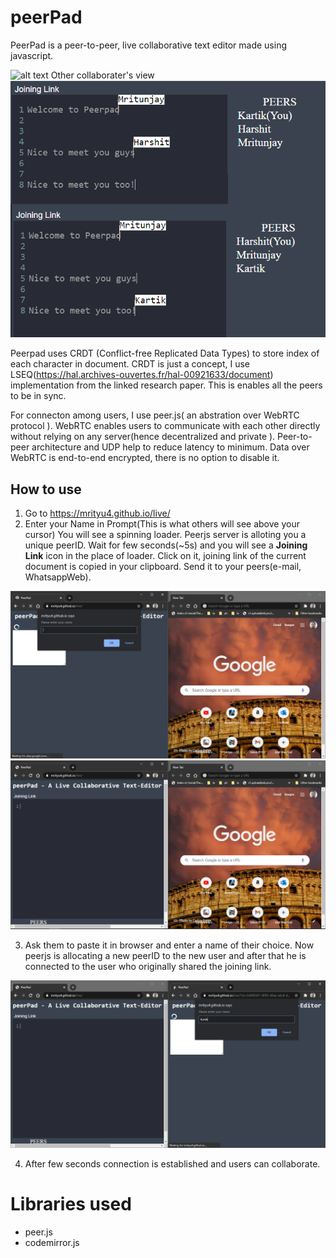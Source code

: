 # peerPad

PeerPad is a peer-to-peer, live collaborative text editor made using javascript.


![alt text](https://github.com/mrityu4/live/blob/main/ezgif-3-f50e9fe97ea1.gif?raw=true)
Other collaborater's view
![alt text](https://github.com/mrityu4/live/blob/main/screenshots/view.png?raw=true)


Peerpad uses CRDT (Conflict-free Replicated Data Types) to store index of each character in document. CRDT is just a concept, I use LSEQ(https://hal.archives-ouvertes.fr/hal-00921633/document) implementation from the linked research paper. This is enables all the peers to be in sync.

For connecton among users, I use peer.js( an abstration over WebRTC protocol ). WebRTC enables users to communicate with each other directly without relying on any server(hence decentralized and private ). Peer-to-peer architecture and UDP help to reduce latency to minimum. Data over WebRTC is end-to-end encrypted, there is no option to disable it.

## How to use
1. Go to https://mrityu4.github.io/live/
2. Enter your Name in Prompt(This is what others will see above your cursor)
You will see a spinning loader. Peerjs server is alloting you a unique peerID. Wait for few seconds(~5s) and you will see a **Joining Link** icon in the place of loader. Click on it, joining link of the current document is copied in your clipboard. Send it to your peers(e-mail, WhatsappWeb).

![alt text](https://github.com/mrityu4/live/blob/main/screenshots/1.png?raw=true)
![alt text](https://github.com/mrityu4/live/blob/main/screenshots/2.png?raw=true)


3. Ask them to paste it in browser and enter a name of their choice. Now peerjs is allocating a new peerID to the new user and after that he is connected to the user who originally shared the joining link.

![alt text](https://github.com/mrityu4/live/blob/main/screenshots/3.png?raw=true)

4. After few seconds connection is established and users can collaborate.

# Libraries used
* peer.js
* codemirror.js
